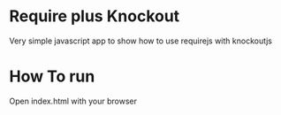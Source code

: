 # Require plus Knockout
Very simple javascript app to show how to use requirejs with knockoutjs

# How To run
Open index.html with your browser
